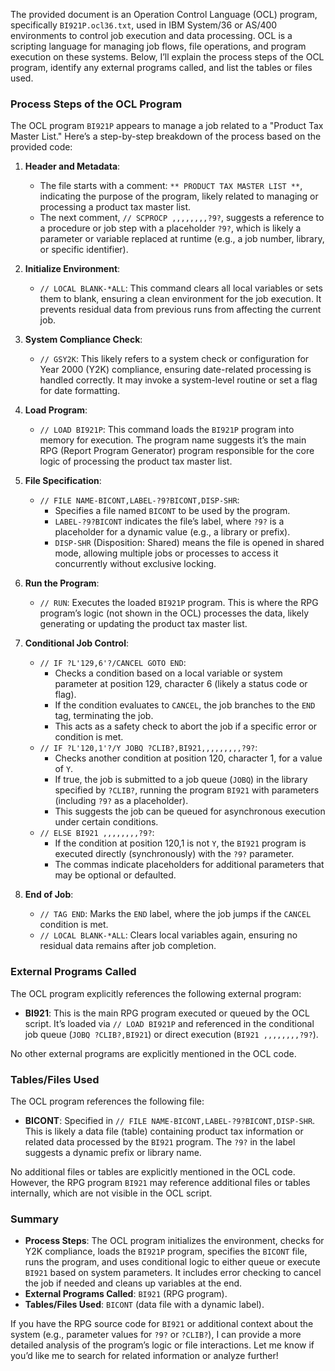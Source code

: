The provided document is an Operation Control Language (OCL) program, specifically `BI921P.ocl36.txt`, used in IBM System/36 or AS/400 environments to control job execution and data processing. OCL is a scripting language for managing job flows, file operations, and program execution on these systems. Below, I’ll explain the process steps of the OCL program, identify any external programs called, and list the tables or files used.

### Process Steps of the OCL Program

The OCL program `BI921P` appears to manage a job related to a "Product Tax Master List." Here’s a step-by-step breakdown of the process based on the provided code:

1. **Header and Metadata**:
   - The file starts with a comment: `** PRODUCT TAX MASTER LIST **`, indicating the purpose of the program, likely related to managing or processing a product tax master list.
   - The next comment, `// SCPROCP ,,,,,,,,?9?`, suggests a reference to a procedure or job step with a placeholder `?9?`, which is likely a parameter or variable replaced at runtime (e.g., a job number, library, or specific identifier).

2. **Initialize Environment**:
   - `// LOCAL BLANK-*ALL`: This command clears all local variables or sets them to blank, ensuring a clean environment for the job execution. It prevents residual data from previous runs from affecting the current job.

3. **System Compliance Check**:
   - `// GSY2K`: This likely refers to a system check or configuration for Year 2000 (Y2K) compliance, ensuring date-related processing is handled correctly. It may invoke a system-level routine or set a flag for date formatting.

4. **Load Program**:
   - `// LOAD BI921P`: This command loads the `BI921P` program into memory for execution. The program name suggests it’s the main RPG (Report Program Generator) program responsible for the core logic of processing the product tax master list.

5. **File Specification**:
   - `// FILE NAME-BICONT,LABEL-?9?BICONT,DISP-SHR`:
     - Specifies a file named `BICONT` to be used by the program.
     - `LABEL-?9?BICONT` indicates the file’s label, where `?9?` is a placeholder for a dynamic value (e.g., a library or prefix).
     - `DISP-SHR` (Disposition: Shared) means the file is opened in shared mode, allowing multiple jobs or processes to access it concurrently without exclusive locking.

6. **Run the Program**:
   - `// RUN`: Executes the loaded `BI921P` program. This is where the RPG program’s logic (not shown in the OCL) processes the data, likely generating or updating the product tax master list.

7. **Conditional Job Control**:
   - `// IF ?L'129,6'?/CANCEL GOTO END`:
     - Checks a condition based on a local variable or system parameter at position 129, character 6 (likely a status code or flag).
     - If the condition evaluates to `CANCEL`, the job branches to the `END` tag, terminating the job.
     - This acts as a safety check to abort the job if a specific error or condition is met.
   - `// IF ?L'120,1'?/Y JOBQ ?CLIB?,BI921,,,,,,,,,?9?`:
     - Checks another condition at position 120, character 1, for a value of `Y`.
     - If true, the job is submitted to a job queue (`JOBQ`) in the library specified by `?CLIB?`, running the program `BI921` with parameters (including `?9?` as a placeholder).
     - This suggests the job can be queued for asynchronous execution under certain conditions.
   - `// ELSE BI921 ,,,,,,,,?9?`:
     - If the condition at position 120,1 is not `Y`, the `BI921` program is executed directly (synchronously) with the `?9?` parameter.
     - The commas indicate placeholders for additional parameters that may be optional or defaulted.

8. **End of Job**:
   - `// TAG END`: Marks the `END` label, where the job jumps if the `CANCEL` condition is met.
   - `// LOCAL BLANK-*ALL`: Clears local variables again, ensuring no residual data remains after job completion.

### External Programs Called

The OCL program explicitly references the following external program:
- **BI921**: This is the main RPG program executed or queued by the OCL script. It’s loaded via `// LOAD BI921P` and referenced in the conditional job queue (`JOBQ ?CLIB?,BI921`) or direct execution (`BI921 ,,,,,,,,?9?`).

No other external programs are explicitly mentioned in the OCL code.

### Tables/Files Used

The OCL program references the following file:
- **BICONT**: Specified in `// FILE NAME-BICONT,LABEL-?9?BICONT,DISP-SHR`. This is likely a data file (table) containing product tax information or related data processed by the `BI921` program. The `?9?` in the label suggests a dynamic prefix or library name.

No additional files or tables are explicitly mentioned in the OCL code. However, the RPG program `BI921` may reference additional files or tables internally, which are not visible in the OCL script.

### Summary

- **Process Steps**: The OCL program initializes the environment, checks for Y2K compliance, loads the `BI921P` program, specifies the `BICONT` file, runs the program, and uses conditional logic to either queue or execute `BI921` based on system parameters. It includes error checking to cancel the job if needed and cleans up variables at the end.
- **External Programs Called**: `BI921` (RPG program).
- **Tables/Files Used**: `BICONT` (data file with a dynamic label).

If you have the RPG source code for `BI921` or additional context about the system (e.g., parameter values for `?9?` or `?CLIB?`), I can provide a more detailed analysis of the program’s logic or file interactions. Let me know if you’d like me to search for related information or analyze further!